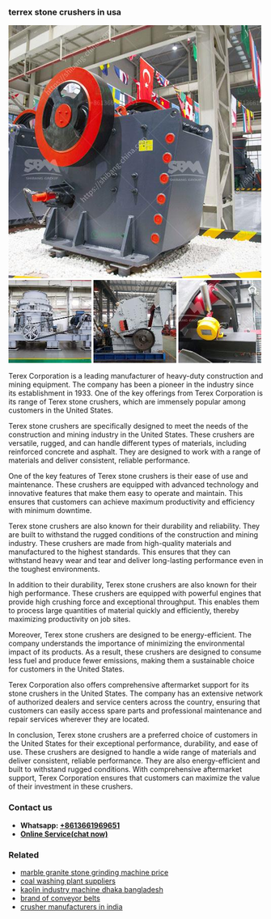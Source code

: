 <h3>terrex stone crushers in usa</h3><img src='1708323102.jpg' alt=''><p>Terex Corporation is a leading manufacturer of heavy-duty construction and mining equipment. The company has been a pioneer in the industry since its establishment in 1933. One of the key offerings from Terex Corporation is its range of Terex stone crushers, which are immensely popular among customers in the United States.</p><p>Terex stone crushers are specifically designed to meet the needs of the construction and mining industry in the United States. These crushers are versatile, rugged, and can handle different types of materials, including reinforced concrete and asphalt. They are designed to work with a range of materials and deliver consistent, reliable performance.</p><p>One of the key features of Terex stone crushers is their ease of use and maintenance. These crushers are equipped with advanced technology and innovative features that make them easy to operate and maintain. This ensures that customers can achieve maximum productivity and efficiency with minimum downtime.</p><p>Terex stone crushers are also known for their durability and reliability. They are built to withstand the rugged conditions of the construction and mining industry. These crushers are made from high-quality materials and manufactured to the highest standards. This ensures that they can withstand heavy wear and tear and deliver long-lasting performance even in the toughest environments.</p><p>In addition to their durability, Terex stone crushers are also known for their high performance. These crushers are equipped with powerful engines that provide high crushing force and exceptional throughput. This enables them to process large quantities of material quickly and efficiently, thereby maximizing productivity on job sites.</p><p>Moreover, Terex stone crushers are designed to be energy-efficient. The company understands the importance of minimizing the environmental impact of its products. As a result, these crushers are designed to consume less fuel and produce fewer emissions, making them a sustainable choice for customers in the United States.</p><p>Terex Corporation also offers comprehensive aftermarket support for its stone crushers in the United States. The company has an extensive network of authorized dealers and service centers across the country, ensuring that customers can easily access spare parts and professional maintenance and repair services wherever they are located.</p><p>In conclusion, Terex stone crushers are a preferred choice of customers in the United States for their exceptional performance, durability, and ease of use. These crushers are designed to handle a wide range of materials and deliver consistent, reliable performance. They are also energy-efficient and built to withstand rugged conditions. With comprehensive aftermarket support, Terex Corporation ensures that customers can maximize the value of their investment in these crushers.</p><h3>Contact us</h3><ul><li><strong>Whatsapp:&nbsp;<a href="https://wa.me/8613661969651">+8613661969651</a></strong></li><li><a href="https://swt.shibang-china.com/?git&amp;zhl&amp;terrex stone crushers in usa"><strong>Online Service(chat now)</strong></a></li></ul><h3>Related</h3><ul><li><a href='marble granite stone grinding machine price.md'>marble granite stone grinding machine price</a></li><li><a href='coal washing plant suppliers.md'>coal washing plant suppliers</a></li><li><a href='kaolin industry machine dhaka bangladesh.md'>kaolin industry machine dhaka bangladesh</a></li><li><a href='brand of conveyor belts.md'>brand of conveyor belts</a></li><li><a href='crusher manufacturers in india.md'>crusher manufacturers in india</a></li></ul>